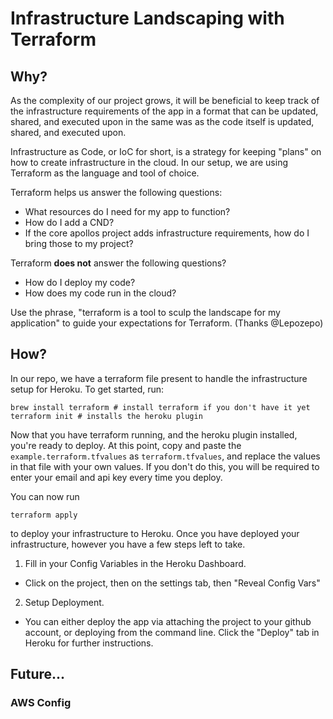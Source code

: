 # Infrastructure Landscaping with Terraform

## Why?

As the complexity of our project grows, it will be beneficial to keep track of the infrastructure requirements of the app in a format that can be updated, shared, and executed upon in the same was as the code itself is updated, shared, and executed upon.

Infrastructure as Code, or IoC for short, is a strategy for keeping "plans" on how to create infrastructure in the cloud. In our setup, we are using Terraform as the language and tool of choice.

Terraform helps us answer the following questions:

* What resources do I need for my app to function?
* How do I add a CND?
* If the core apollos project adds infrastructure requirements, how do I bring those to my project?

Terraform **does not** answer the following questions?

* How do I deploy my code?
* How does my code run in the cloud?

Use the phrase, "terraform is a tool to sculp the landscape for my application" to guide your expectations for Terraform. (Thanks @Lepozepo)

## How?

In our repo, we have a terraform file present to handle the infrastructure setup for Heroku. To get started, run:

```
brew install terraform # install terraform if you don't have it yet
terraform init # installs the heroku plugin
```

Now that you have terraform running, and the heroku plugin installed, you're ready to deploy. At this point, copy and paste the `example.terraform.tfvalues` as `terraform.tfvalues`, and replace the values in that file with your own values. If you don't do this, you will be required to enter your email and api key every time you deploy.

You can now run
```
terraform apply
```
to deploy your infrastructure to Heroku. Once you have deployed your infrastructure, however you have a few steps left to take.

1. Fill in your Config Variables in the Heroku Dashboard.
  - Click on the project, then on the settings tab, then "Reveal Config Vars"
2. Setup Deployment.
  - You can either deploy the app via attaching the project to your github account, or deploying from the command line. Click the
  "Deploy" tab in Heroku for further instructions.


## Future...

### AWS Config
